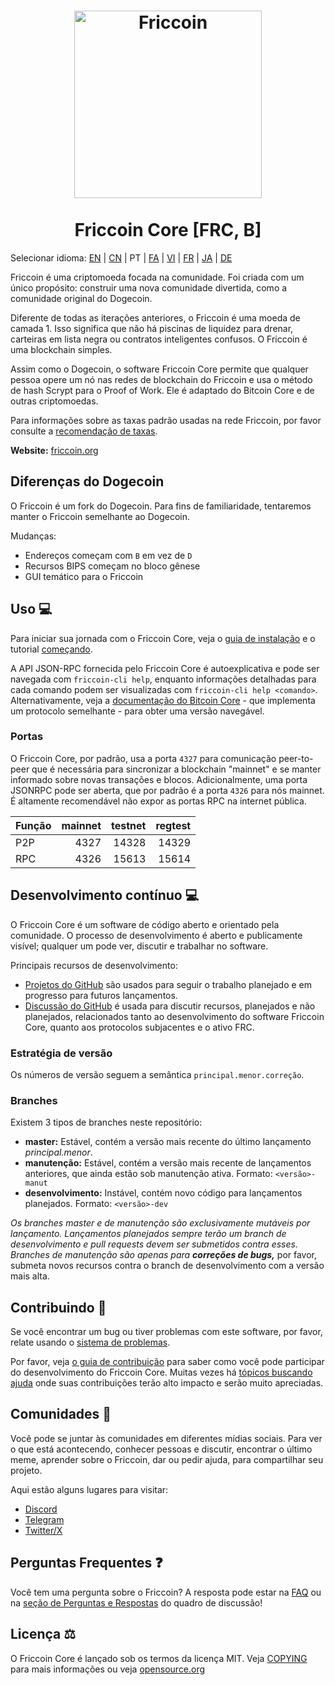 <h1 align="center">
<img src="https://i.imgur.com/d9a8NfA.png" alt="Friccoin" width="300"/>
<br/><br/>
Friccoin Core [FRC, B]
</h1>

Selecionar idioma: [EN](./README.md) | [CN](./README_zh_CN.md) | PT | [FA](./README_fa_IR.md) | [VI](./README_vi_VN.md) | [FR](./README_fr_FR.md) | [JA](./README_ja_JP.md) | [DE](./README_de_DE.md)

Friccoin é uma criptomoeda focada na comunidade. Foi criada com um único propósito: construir uma nova comunidade divertida, como a comunidade original do Dogecoin.

Diferente de todas as iterações anteriores, o Friccoin é uma moeda de camada 1. Isso significa que não há piscinas de liquidez para drenar, carteiras em lista negra ou contratos inteligentes confusos. O Friccoin é uma blockchain simples.

Assim como o Dogecoin, o software Friccoin Core permite que qualquer pessoa opere um nó nas redes de blockchain do Friccoin e usa o método de hash Scrypt para o Proof of Work. Ele é adaptado do Bitcoin Core e de outras criptomoedas.

Para informações sobre as taxas padrão usadas na rede Friccoin, por favor consulte a [recomendação de taxas](doc/fee-recommendation.md).

**Website:** [friccoin.org](https://friccoin.org)

## Diferenças do Dogecoin

O Friccoin é um fork do Dogecoin. Para fins de familiaridade, tentaremos manter o Friccoin semelhante ao Dogecoin.

Mudanças:

* Endereços começam com `B` em vez de `D`
* Recursos BIPS começam no bloco gênese
* GUI temático para o Friccoin

## Uso 💻

Para iniciar sua jornada com o Friccoin Core, veja o [guia de instalação](INSTALL.md) e o tutorial [começando](doc/getting-started.md).

A API JSON-RPC fornecida pelo Friccoin Core é autoexplicativa e pode ser navegada com `friccoin-cli help`, enquanto informações detalhadas para cada comando podem ser visualizadas com `friccoin-cli help <comando>`. Alternativamente, veja a [documentação do Bitcoin Core](https://developer.bitcoin.org/reference/rpc/) - que implementa um protocolo semelhante - para obter uma versão navegável.

### Portas

O Friccoin Core, por padrão, usa a porta `4327` para comunicação peer-to-peer que é necessária para sincronizar a blockchain "mainnet" e se manter informado sobre novas transações e blocos. Adicionalmente, uma porta JSONRPC pode ser aberta, que por padrão é a porta `4326` para nós mainnet. É altamente recomendável não expor as portas RPC na internet pública.

| Função | mainnet | testnet | regtest |
| :------- | ------: | ------: | ------: |
| P2P      |   4327 |   14328 |   14329 |
| RPC      |   4326 |   15613 |   15614 |

## Desenvolvimento contínuo 💻

O Friccoin Core é um software de código aberto e orientado pela comunidade. O processo de desenvolvimento é aberto e publicamente visível; qualquer um pode ver, discutir e trabalhar no software.

Principais recursos de desenvolvimento:

* [Projetos do GitHub](https://github.com/Friccoin/Friccoin-core/projects) são usados para seguir o trabalho planejado e em progresso para futuros lançamentos.
* [Discussão do GitHub](https://github.com/Friccoin/Friccoin-core/discussions) é usada para discutir recursos, planejados e não planejados, relacionados tanto ao desenvolvimento do software Friccoin Core, quanto aos protocolos subjacentes e o ativo FRC.

### Estratégia de versão
Os números de versão seguem a semântica ```principal.menor.correção```.

### Branches
Existem 3 tipos de branches neste repositório:

- **master:** Estável, contém a versão mais recente do último lançamento *principal.menor*.
- **manutenção:** Estável, contém a versão mais recente de lançamentos anteriores, que ainda estão sob manutenção ativa. Formato: ```<versão>-manut```
- **desenvolvimento:** Instável, contém novo código para lançamentos planejados. Formato: ```<versão>-dev```

*Os branches master e de manutenção são exclusivamente mutáveis por lançamento. Lançamentos planejados sempre terão um branch de desenvolvimento e pull requests devem ser submetidos contra esses. Branches de manutenção são apenas para **correções de bugs,*** por favor, submeta novos recursos contra o branch de desenvolvimento com a versão mais alta.

## Contribuindo 🤝

Se você encontrar um bug ou tiver problemas com este software, por favor, relate usando o [sistema de problemas](https://github.com/Friccoin/Friccoin-core/issues/new?assignees=&labels=bug&template=bug_report.md&title=%5Bbug%5D+).

Por favor, veja [o guia de contribuição](CONTRIBUTING.md) para saber como você pode participar do desenvolvimento do Friccoin Core. Muitas vezes há [tópicos buscando ajuda](https://github.com/Friccoin/Friccoin-core/labels/help%20wanted) onde suas contribuições terão alto impacto e serão muito apreciadas.

## Comunidades 🐸

Você pode se juntar às comunidades em diferentes mídias sociais.
Para ver o que está acontecendo, conhecer pessoas e discutir, encontrar o último meme, aprender sobre o Friccoin, dar ou pedir ajuda, para compartilhar seu projeto.

Aqui estão alguns lugares para visitar:


* [Discord](https://discord.gg/rqtkgwsk6j)
* [Telegram](https://t.me/fricscoin)
* [Twitter/X](https://x.com/friccoinpow)

## Perguntas Frequentes ❓

Você tem uma pergunta sobre o Friccoin? A resposta pode estar na [FAQ](doc/FAQ.md) ou na [seção de Perguntas e Respostas](https://github.com/Friccoin/Friccoin-core/discussions/categories/q-a) do quadro de discussão!

## Licença ⚖️
O Friccoin Core é lançado sob os termos da licença MIT. Veja
[COPYING](COPYING) para mais informações ou veja
[opensource.org](https://opensource.org/licenses/MIT)
